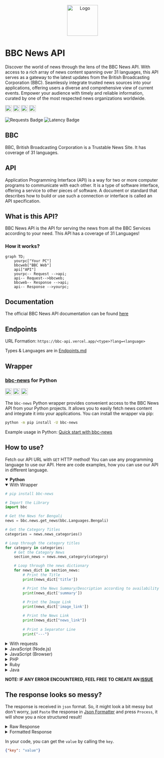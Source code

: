 <p align="center">
    <a href="https://bbc-api.vercel.app"><picture><source media="(prefers-color-scheme: dark)" srcset="https://raw.githubusercontent.com/Sayad-Uddin-Tahsin/BBC-News-API/main/Assets/Dark%20Logo.png"><img alt="Logo" src="https://raw.githubusercontent.com/Sayad-Uddin-Tahsin/BBC-News-API/main/Assets/Light%20Logo.png" height=100 width=100></picture></a>
</p>

# BBC News API
Discover the world of news through the lens of the BBC News API. With access to a rich array of news content spanning over 31 languages, this API serves as a gateway to the latest updates from the British Broadcasting Corporation (BBC). Seamlessly integrate trusted news sources into your applications, offering users a diverse and comprehensive view of current events. Empower your audience with timely and reliable information, curated by one of the most respected news organizations worldwide.

<a href="https://bbc-api.vercel.app"><img src="https://img.shields.io/website?url=https%3A%2F%2Fbbc-api.vercel.app%2Fping&up_message=Online&down_message=Offline&label=API" height=22></a>
<a href="https://bbc-api.vercel.app"><img src="https://img.shields.io/badge/dynamic/json?url=https%3A%2F%2Fbbc-api.vercel.app%2Fnews%3Flang%3Dbengali&query=%24%5B'elapsed%20time'%5D&label=Latency" height=22></a>
<a href="https://bbc-api.vercel.app"><img src="https://img.shields.io/github/license/Sayad-Uddin-Tahsin/BBC-News-API" height=22></a>
<a href="https://bbc-api.vercel.app"><img src="https://img.shields.io/badge/Supported%20Language-31-deepgreen" height=22></a>

<picture><source media="(prefers-color-scheme: dark)" srcset="https://web-badge-psi.vercel.app/visit-badge?theme=dark"><img alt="Requests Badge" src="https://web-badge-psi.vercel.app/visit-badge?theme=light"></picture>
<picture><source media="(prefers-color-scheme: dark)" srcset="https://web-badge-psi.vercel.app/latency-badge?theme=dark"><img alt="Latency Badge" src="https://web-badge-psi.vercel.app/latency-badge?theme=light"></picture>

## BBC
BBC, British Broadcasting Corporation is a Trustable News Site. It has coverage of 31 languages. 

## API
Application Programming Interface (API) is a way for two or more computer programs to communicate with each other. It is a type of software interface, offering a service to other pieces of software. A document or standard that describes how to build or use such a connection or interface is called an API specification.

## What is this API?
BBC News API is the API for serving the news from all the BBC Services according to your need. This API has a coverage of 31 Languages!

### How it works?
```mermaid
graph TD;
    yourpc["Your PC"]
    bbcweb["BBC Web"]
    api["API"]
    yourpc-- Request -->api;
    api-- Request-->bbcweb;
    bbcweb-- Response -->api;
    api-- Response -->yourpc;
```

## Documentation
The official BBC News API documentation can be found [here](http://bbc-api.vercel.app/documentation)

## Endpoints
URL Formation: `https://bbc-api.vercel.app/<type>?lang=<language>`

Types & Languages are in [Endpoints.md](https://github.com/Sayad-Uddin-Tahsin/BBC-Bangla-API/blob/main/Endpoints.md)

## Wrapper
### [bbc-news](https://pypi.org/project/bbc-news) for Python

<a href="https://pypi.org/project/bbc-news"><img src="https://img.shields.io/pypi/status/bbc-news?label=Status&logo=pypi&logoColor=ffffff" height=22></a>
<a href="https://pypi.org/project/bbc-news"><img src="https://img.shields.io/pypi/v/bbc-news?label=PyPI Version&logo=pypi&logoColor=ffffff" height=22></a>
<a href="https://python.org"><img src="https://img.shields.io/pypi/pyversions/bbc-news?label=Python&logo=python&logoColor=ffdd54" height=22></a>

The `bbc-news` Python wrapper provides convenient access to the BBC News API from your Python projects. It allows you to easily fetch news content and integrate it into your applications. You can install the wrapper via pip:

```sh
python -m pip install -U bbc-news
```
Example usage in Python: [Quick start with bbc-news](https://github.com/Sayad-Uddin-Tahsin/BBC-News-API/blob/main/bbc/README.md#quick-start)

## How to use?
Fetch our API URL with `GET` HTTP method! You can use any programming language to use our API. Here are code examples, how you can use our API in different language.

<!-- Python -->
<details open>
<summary><b>Python</b></summary>


<details open>
<summary>With Wrapper</summary>

```python
# pip install bbc-news

# Import the Library
import bbc

# Get the News for Bengali
news = bbc.news.get_news(bbc.Languages.Bengali)

# Get the Category Titles
categories = news.news_categories()

# Loop through the category titles
for category in categories:
    # Get the Category News
    section_news = news.news_category(category)

    # Loop through the news dictionary
    for news_dict in section_news:
        # Print the Title
        print(news_dict['title'])

        # Print the News Summary/Description according to availability  (Returns None if unavailable)
        print(news_dict['summary'])
        
        # Print the Image Link
        print(news_dict['image_link'])

        # Print the News Link
        print(news_dict["news_link"])
                
        # Print a Separator Line
        print("---")

```

</details>


<details>
<summary>With requests</summary>

```py
# pip install requests
import requests

response = requests.get("https://bbc-api.vercel.app/news?lang=bengali").json()
print(response)
```

</details>
</details>

<!-- JavaScript (Node.js) -->
<details>

<summary>JavaScript (Node.js)</summary>

```js
const axios = require('axios');

axios.get('https://bbc-api.vercel.app/news?lang=chinese')
  .then(response => {
    console.log(response.data);
  })
  .catch(error => {
    console.log(error);
  });
```
    
</details>

<!-- JavaScript (Browser) -->
<details>

<summary>JavaScript (Browser)</summary>

```py
fetch('https://bbc-api.vercel.app/news?lang=turkish')
  .then(response => response.json())
  .then(data => console.log(data))
  .catch(error => console.log(error));
```
    
</details>

<!-- PHP -->
<details>

<summary>PHP</summary>

```php
$response = file_get_contents('https://bbc-api.vercel.app/news?lang=spanish');
$data = json_decode($response);
print_r($data);
```
    
</details>

<!-- Ruby -->
<details>

<summary>Ruby</summary>

```ruby
require 'net/http'
require 'json'

uri = URI('https://bbc-api.vercel.app/news?lang=portuguese')
response = Net::HTTP.get(uri)
data = JSON.parse(response)
puts data
```
    
</details>

<!-- Java -->
<details>

<summary>Java</summary>

```java
import java.net.HttpURLConnection;
import java.net.URL;
import java.util.Scanner;

public class Main {
    public static void main(String[] args) {
        try {
            URL url = new URL("https://bbc-api.vercel.app/news?lang=russian");
            HttpURLConnection conn = (HttpURLConnection) url.openConnection();
            conn.setRequestMethod("GET");
            conn.connect();
            int responseCode = conn.getResponseCode();
            if (responseCode == 200) {
                Scanner scanner = new Scanner(url.openStream());
                String responseBody = scanner.useDelimiter("\\A").next();
                scanner.close();
                System.out.println(responseBody);
            }
        } catch (Exception e) {
            e.printStackTrace();
        }
    }
}
```
    
</details>

**NOTE: IF ANY ERROR ENCOUNTERED, FEEL FREE TO CREATE AN [ISSUE](https://github.com/Sayad-Uddin-Tahsin/BBC-Bangla-API/issues)**

## The response looks so messy?
The response is received in `json` format. So, it might look a bit messy but don't worry, just `Paste` the response in [Json Formatter](https://jsonformatter.curiousconcept.com/#) and press `Process`, it will show you a nice structured result!

<details>

<summary>Raw Response</summary>

```json
{
   "status":200,
   "latest":{
      "title":"习近平与普京会晤：这场中俄元首会谈预料将带来什么？",
      "news_link":"https://www.bbc.com/zhongwen/simp/world-65011228",
      "image_link":"https://ichef.bbci.co.uk/news/640/cpsprodpb/1124F/production/_129032207_70993ea9-6b3a-47f8-ad2e-fb9056891843.jpg"
   },
   "Top story - Zhongwen":[
      {
         "title":"台积电赴德国设厂：为何引发台湾与欧盟“晶片外交”争议",
         "news_link":"https://www.bbc.com/zhongwen/simp/business-65010920",
         "image_link":"https://ichef.bbci.co.uk/news/640/cpsprodpb/111C9/production/_113598007_whatsubject.jpg"
      },
      {
         "title":"法国养老金抗议：一场马克龙政府注定难逃的危机？",
         "news_link":"https://www.bbc.com/zhongwen/simp/world-65011246",
         "image_link":"https://ichef.bbci.co.uk/news/640/cpsprodpb/7802/production/_129022703_parisprot.jpg"
      },
      {
         "title":"美国前总统特朗普发文称他预计将于周二被捕",
         "news_link":"https://www.bbc.com/zhongwen/simp/world-65005167",
         "image_link":"https://ichef.bbci.co.uk/news/640/cpsprodpb/97F7/production/_129030983_bcb1bb78fb380529961661a4e58750eab4235d14.jpg"
      },
      {
         "title":"国际刑事法院颁令拘捕普京，指控他犯下战争罪",
         "news_link":"https://www.bbc.com/zhongwen/simp/world-64998418",
         "image_link":"https://ichef.bbci.co.uk/news/640/cpsprodpb/F872/production/_129020636_gettyimages-1247187786.jpg"
      },
      {
         "title":"视频, 乌克兰战争：记者随军记录巴赫穆特的前线战场, 节目全长 5,53",
         "news_link":"https://www.bbc.com/zhongwen/simp/world-64991992",
         "image_link":"https://ichef.bbci.co.uk/images/ic/512xn/p0f9cl9n.jpg"
      },
      {
         "title":"“大而不倒”的瑞信股价暴跌 比硅谷银行倒闭更像“雷曼时刻”",
         "news_link":"https://www.bbc.com/zhongwen/simp/business-64976475",
         "image_link":"https://ichef.bbci.co.uk/news/640/cpsprodpb/1269B/production/_128991457_creditsuisse_reuters.jpg"
      },
      {
         "title":"中国流亡商人郭文贵在美国被控诈骗10亿美元，北京低调回应",
         "news_link":"https://www.bbc.com/zhongwen/simp/world-64985642",
         "image_link":"https://ichef.bbci.co.uk/news/640/cpsprodpb/11B84/production/_97708527_capture.jpg"
      },
      {
         "title":"视频, 台积电创办人张忠谋表态支持美国对华晶片政策 称半导体业全球化已死, 节目全长 1,42",
         "news_link":"https://www.bbc.com/zhongwen/simp/chinese-news-64987302",
         "image_link":"https://ichef.bbci.co.uk/images/ic/512xn/p0f9b064.jpg"
      }
   ],
   "elapsed time":"0.00s",
   "timestamp":1679297348
}
```

</details>

<details>

<summary>Formatted Response</summary>
    
![Formatted Response](https://user-images.githubusercontent.com/89304780/226274340-609d0419-ece7-4f02-80f6-67e9f52e8ee0.png)

</details>

In your code, you can get the `value` by calling the `key`. 
```json
{"key": "value"}
```
